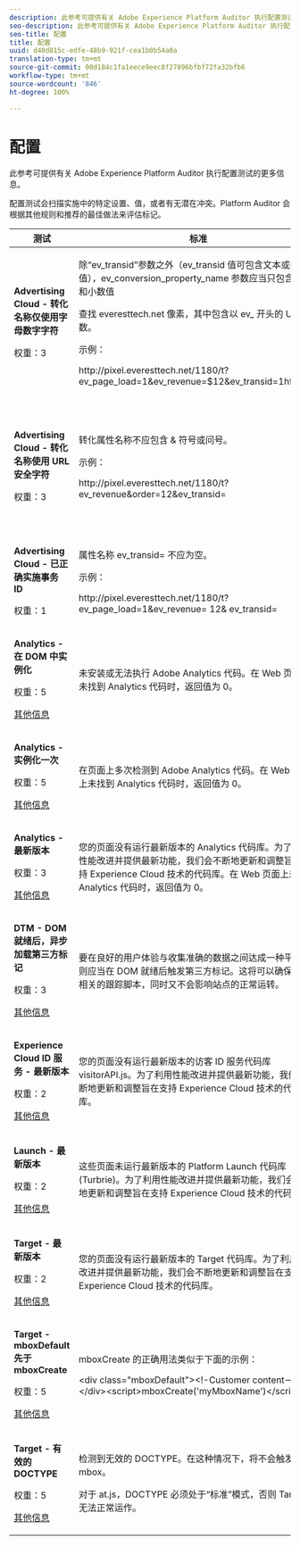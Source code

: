 ```yaml
---
description: 此参考可提供有关 Adobe Experience Platform Auditor 执行配置测试的更多信息。
seo-description: 此参考可提供有关 Adobe Experience Platform Auditor 执行配置测试的更多信息。
seo-title: 配置
title: 配置
uuid: d40d815c-edfe-48b9-921f-cea1b0b54a0a
translation-type: tm+mt
source-git-commit: 00d184c1fa1eece9eec8f27896bfbf72fa32bfb6
workflow-type: tm+mt
source-wordcount: '846'
ht-degree: 100%

---
```



# 配置

此参考可提供有关 Adobe Experience Platform Auditor 执行配置测试的更多信息。

配置测试会扫描实施中的特定设置、值，或者有无潜在冲突。Platform Auditor 会根据其他规则和推荐的最佳做法来评估标记。

<table id="table_A8A1FC360482447185C8460A18426638"> 
 <thead> 
  <tr> 
   <th colname="col1" class="entry"> 测试 </th> 
   <th colname="col2" class="entry"> 标准 </th> 
   <th colname="col3" class="entry"> 推荐 </th> 
  </tr>
 </thead>
 <tbody> 
  <tr> 
   <td colname="col1"> 
    <!--
      1.0.1 
    --> <p><b>Advertising Cloud - 转化名称仅使用字母数字字符</b> </p> <p>权重：3 </p> </td> 
   <td colname="col2"> <p>除“<span class="codeph">ev_transid</span>”参数之外（<span class="codeph">ev_transid</span> 值可包含文本或数值），<span class="codeph">ev_conversion_property_name</span> 参数应当只包含数值和小数值 </p> <p>查找 <span class="codeph">everesttech.net</span> 像素，其中包含以 <span class="codeph">ev_</span> 开头的 URL 参数。 </p> <p>示例： </p> <p><span class="codeph"> http://pixel.everesttech.net/1180/t?ev_page_load=1&amp;ev_revenue=$12&amp;ev_transid=1hf74i47 </span> </p> </td> 
   <td colname="col3"> <p> 确保事务属性参数仅包含数值和小数值。 </p> <p> <p>警告：任何其他值类型都可能会导致数据丢失。 </p> </p> </td> 
  </tr> 
  <tr> 
   <td colname="col1"> 
    <!--
      1.0.1 
    --> <p><b>Advertising Cloud - 转化名称使用 URL 安全字符</b> </p> <p>权重：3 </p> </td> 
   <td colname="col2"> <p> 转化属性名称不应包含 &amp; 符号或问号。 </p> <p> 示例： </p> <p><span class="codeph"> http://pixel.everesttech.net/1180/t?ev_revenue&amp;order=12&amp;ev_transid=</span> </p> </td> 
   <td colname="col3"> <p>确保事务属性参数不包含非编码的 &amp; 符号或问号。这会破坏 URL 格式。 </p> <p> <p>警告：包含非编码的 &amp; 符号或问号的属性参数（例如：<span class="codeph">ev_formComplete?=1</span> 或 <span class="codeph">ev_formComplete&amp;Submit=1</span>），可能会导致数据丢失。 </p> </p> </td> 
  </tr> 
  <tr> 
   <td colname="col1"> 
    <!--
      1.0.1 
    --> <p><b>Advertising Cloud - 已正确实施事务 ID</b> </p> <p>权重：1 </p> </td> 
   <td colname="col2"> <p> 属性名称 <span class="codeph"> ev_transid=</span> 不应为空。 </p> <p>示例： </p> <p> <span class="codeph"> http://pixel.everesttech.net/1180/t?ev_page_load=1&amp;ev_revenue= 12&amp; ev_transid=</span> </p> </td> 
   <td colname="col3"> <p>属性名称 <span class="codeph">ev_transid=</span> 不应当没有任何值 (<span class="codeph">ev_transid=</span>)。如果没有任何值，则可能会丢失事务数据。为 <span class="codeph">ev_transid=</span> 赋值，或从像素中删除此参数。 </p> </td> 
  </tr> 
  <tr> 
   <td colname="col1"> 
    <!--
      1.0.1 
    --> <p><b>Analytics - 在 DOM 中实例化</b> </p> <p>权重：5 </p> <p><a href="https://docs.adobe.com/content/help/zh-Hans/analytics/implementation/home.html" format="html" scope="external"> 其他信息</a> </p> </td> 
   <td colname="col2"> <p> 未安装或无法执行 Adobe Analytics 代码。在 Web 页面上未找到 Analytics 代码时，返回值为 0。 </p> </td> 
   <td colname="col3"> <p>验证是否已在页面上实施 Analytics 标记，且没有遭到后续脚本活动的阻止。 </p> </td> 
  </tr> 
  <tr> 
   <td colname="col1"> 
    <!--
      1.0.1 
    --> <p><b>Analytics - 实例化一次</b> </p> <p>权重：5 </p> <p><a href="https://docs.adobe.com/content/help/zh-Hans/analytics/implementation/home.html" format="https" scope="external"> 其他信息</a> </p> </td> 
   <td colname="col2"> <p> 在页面上多次检测到 Adobe Analytics 代码。在 Web 页面上未找到 Analytics 代码时，返回值为 0。 </p> </td> 
   <td colname="col3"> <p>确保页面上仅有一个 Analytics 标记。 </p> </td> 
  </tr> 
  <tr> 
   <td colname="col1"> 
    <!--
      1.0.1 
    --> <p><b>Analytics - 最新版本</b> </p> <p>权重：3 </p> <p><a href="https://docs.adobe.com/content/help/zh-Hans/analytics/implementation/appmeasurement-updates.html" format="https" scope="external"> 其他信息</a> </p> </td> 
   <td colname="col2"> <p> 您的页面没有运行最新版本的 Analytics 代码库。为了利用性能改进并提供最新功能，我们会不断地更新和调整旨在支持 Experience Cloud 技术的代码库。在 Web 页面上未找到 Analytics 代码时，返回值为 0。 </p> </td> 
   <td colname="col3"> <p>安装最新版本的 Analytics 代码库。 </p> </td> 
  </tr> 
  <tr> 
   <td colname="col1"> 
    <!--
      1.0.1 
    --> <p><b>DTM - DOM 就绪后，异步加载第三方标记</b> </p> <p>权重：3 </p> <p><a href="https://docs.adobe.com/content/help/zh-Hans/dtm/using/resources/load-order.html" format="html" scope="external"> 其他信息</a> </p> </td> 
   <td colname="col2"> <p>要在良好的用户体验与收集准确的数据之间达成一种平衡，则应当在 DOM 就绪后触发第三方标记。这将可以确保执行相关的跟踪脚本，同时又不会影响站点的正常运转。 </p> </td> 
   <td colname="col3"> <p>解决这个问题的方法是：调整 DOM 就绪后触发执行第三方像素的所有规则。 </p> </td> 
  </tr> 
  <tr> 
   <td colname="col1"> 
    <!--
      1.0.1 
    --> <p><b>Experience Cloud ID 服务 - 最新版本</b> </p> <p>权重：2 </p> <p><a href="https://docs.adobe.com/content/help/zh-Hans/dtm/using/tools/macid.html" format="html" scope="external"> 其他信息</a> </p> </td> 
   <td colname="col2"> <p> 您的页面没有运行最新版本的访客 ID 服务代码库 <span class="codeph">visitorAPI.js</span>。为了利用性能改进并提供最新功能，我们会不断地更新和调整旨在支持 Experience Cloud 技术的代码库。 </p> </td> 
   <td colname="col3"> <p>安装最新版本的访客 ID 服务代码库。 </p> </td> 
  </tr> 
  <tr> 
   <td colname="col1"> 
    <!--
      1.0.1 
    --> <p><b>Launch - 最新版本</b> </p> <p>权重：2 </p> <p><a href="https://adobe.com/go/launch_help_get_started" format="https" scope="external"> 其他信息</a> </p> </td> 
   <td colname="col2"> <p>这些页面未运行最新版本的 Platform Launch 代码库 (Turbrie)。为了利用性能改进并提供最新功能，我们会不断地更新和调整旨在支持 Experience Cloud 技术的代码库。 </p> </td> 
   <td colname="col3"> <p> 通过重建和发布 Platform Launch 库来更新 Platform Launch 库。 </p> </td> 
  </tr> 
  <tr> 
   <td colname="col1"> 
    <!--
      1.0.1 
    --> <p><b>Target - 最新版本</b> </p> <p>权重：2 </p> <p><a href="https://docs.adobe.com/content/help/zh-Hans/dtm/implementing/target/update-target-tool.html" format="html" scope="external"> 其他信息</a> </p> </td> 
   <td colname="col2"> <p> 您的页面没有运行最新版本的 Target 代码库。为了利用性能改进并提供最新功能，我们会不断地更新和调整旨在支持 Experience Cloud 技术的代码库。 </p> </td> 
   <td colname="col3"> <p>安装最新版本的 Target 代码库。 </p> </td> 
  </tr> 
  <tr> 
   <td colname="col1"> 
    <!--
      1.0.1 
    --> <p><b>Target - mboxDefault 先于 mboxCreate </b> </p> <p>权重：5 </p> <p><a href="https://docs.adobe.com/content/help/zh-Hans/target/using/implement-target/client-side/mbox-implement/mbox-download.html" format="html" scope="external"> 其他信息</a> </p> </td> 
   <td colname="col2"> <p><span class="codeph">mboxCreate</span> 的正确用法类似于下面的示例： </p> <p> <span class="codeph"> &lt;div class="mboxDefault"&gt;&lt;!-Customer content--&gt;&lt;/div&gt;&lt;script&gt;mboxCreate('myMboxName')&lt;/script&gt;</span> </p> </td> 
   <td colname="col3"> <p>调用 <span class="codeph">mboxCreate()</span> 之前，请务必包含 <span class="codeph">&lt;div class="mboxDefault"&gt;&lt;/div&gt;</span> 标记。at.js 并不会为您添加此标记。 </p> </td> 
  </tr> 
  <tr> 
   <td colname="col1"> 
    <!--
      1.0.1 
    --> <p><b>Target - 有效的 DOCTYPE</b> </p> <p>权重：5 </p> <p><a href="https://docs.adobe.com/help/zh-Hans/target/using/implement-target/client-side/faq-at-js/target-atjs-faq.html#what-html-doctype-does-atjs-require" format="html" scope="external"> 其他信息</a> </p> </td> 
   <td colname="col2"> <p> 检测到无效的 DOCTYPE。在这种情况下，将不会触发 mbox。 </p> <p>对于 at.js，DOCTYPE 必须处于“标准”模式，否则 Target 将无法正常运作。 </p> </td> 
   <td colname="col3"> <p>更新页面上的 DOCTYPE。 </p> </td> 
  </tr> 
 </tbody> 
</table>

